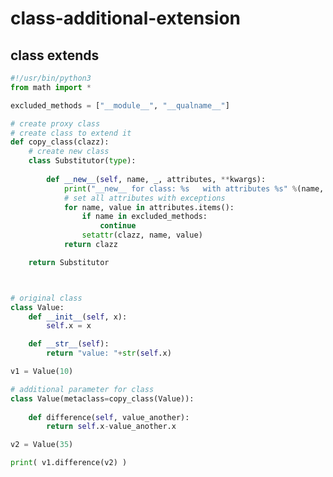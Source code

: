 # class-additional-extension

## class extends

<!-- MARKDOWN-AUTO-DOCS:START (CODE:src=../../python/class-additional-extension/class-extends.py) -->
<!-- The below code snippet is automatically added from ../../python/class-additional-extension/class-extends.py -->
```py
#!/usr/bin/python3
from math import *

excluded_methods = ["__module__", "__qualname__"]

# create proxy class
# create class to extend it
def copy_class(clazz):
    # create new class 
    class Substitutor(type):
        
        def __new__(self, name, _, attributes, **kwargs):
            print("__new__ for class: %s   with attributes %s" %(name, attributes))
            # set all attributes with exceptions
            for name, value in attributes.items():
                if name in excluded_methods:
                    continue
                setattr(clazz, name, value)
            return clazz

    return Substitutor



# original class
class Value:
    def __init__(self, x):
        self.x = x

    def __str__(self):
    	return "value: "+str(self.x)

v1 = Value(10)

# additional parameter for class
class Value(metaclass=copy_class(Value)):
    
    def difference(self, value_another):
        return self.x-value_another.x

v2 = Value(35)

print( v1.difference(v2) )
```
<!-- MARKDOWN-AUTO-DOCS:END -->


